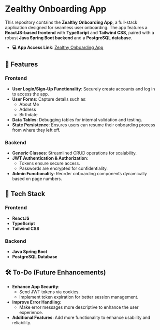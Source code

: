 # Zealthy Onboarding App

This repository contains the **Zealthy Onboarding App**, a full-stack application designed for seamless user onboarding. The app features a **ReactJS-based frontend** with **TypeScript** and **Tailwind CSS**, paired with a robust **Java Spring Boot backend** and a **PostgreSQL database**.


- **💻 App Access Link**: [Zealthy Onboarding App](https://zealthy-onboarding-alpha.vercel.app/)


## 🚀 Features

### Frontend
- **User Login/Sign-Up Functionality**: Securely create accounts and log in to access the app.
- **User Forms**: Capture details such as:
  - About Me  
  - Address  
  - Birthdate  
- **Data Tables**: Debugging tables for internal validation and testing.
- **State Persistence**: Ensures users can resume their onboarding process from where they left off.

### Backend
- **Generic Classes**: Streamlined CRUD operations for scalability.
- **JWT Authentication & Authorization**:
  - Tokens ensure secure access.
  - Passwords are encrypted for confidentiality.
- **Admin Functionality**: Reorder onboarding components dynamically based on page numbers.

## 📂 Tech Stack

### Frontend
- **ReactJS**
- **TypeScript**
- **Tailwind CSS**

### Backend
- **Java Spring Boot**
- **PostgreSQL Database**

## 🛠️ To-Do (Future Enhancements)

- **Enhance App Security**:
  - Send JWT tokens via cookies.
  - Implement token expiration for better session management.
- **Improve Error Handling**:
  - Make error messages more descriptive to enhance the user experience.
- **Additional Features**: Add more functionality to enhance usability and reliability.

